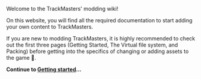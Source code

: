 <!-- TITLE:Modding Documentation -->

Welcome to the TrackMasters' modding wiki!

On this website, you will find all the required documentation to start adding your own content to TrackMasters.

If you are new to modding TrackMasters, it is highly recommended to check out the first three pages (Getting Started, The Virtual file system, and Packing) before getting into the specifics of changing or adding assets to the game 🙂.

**Continue to [Getting started](/home/1-getting-started.md)...**